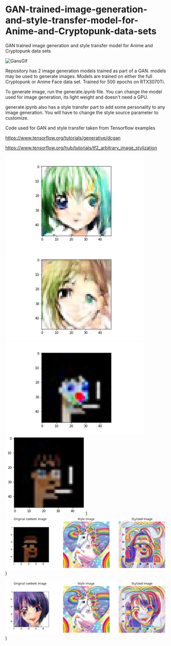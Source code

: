 # GAN-trained-image-generation-and-style-transfer-model-for-Anime-and-Cryptopunk-data-sets
GAN trained image generation and style transfer model for Anime and Cryptopunk data sets

![GansGif](./gans_training.gif)

Repository has 2 image generation models trained as part of a GAN. models may be used to generate images. Models are trained on either the full Cryptopunk or Anime Face data set.
Trained for 500 epochs on RTX3070Ti.

To generate image, run the generate.ipynb file. You can change the model used for image generation, its light weight and doesn't need a GPU.

generate.ipynb also has a style transfer part to add some personality to any image generation. You will have to change the style source parameter to customize.

Code used for GAN and style transfer taken from Tensorflow examples

https://www.tensorflow.org/tutorials/generative/dcgan

https://www.tensorflow.org/hub/tutorials/tf2_arbitrary_image_stylization


![Example](./images/Me.jpg) ![Example2](./images/anime3.jpeg) ![Example3](./images/cryptopunk3.jpeg) ![Example4](./images/output4.png)) ![Example5](./images/output.png))

![Example6](./images/output2.png))
